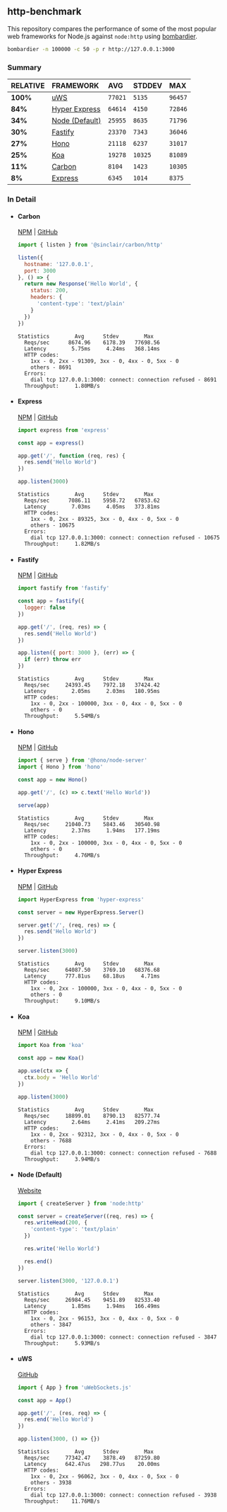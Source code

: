 ## http-benchmark

This repository compares the performance of some of the most popular web frameworks for Node.js against `node:http` using [bombardier](https://github.com/codesenberg/bombardier).

```bash
bombardier -n 100000 -c 50 -p r http://127.0.0.1:3000
```

### Summary

| RELATIVE | FRAMEWORK | AVG | STDDEV | MAX |
| :--- | :--- | :--- | :--- | :--- |
| **100%** | [uWS](#uws) | `77021` | `5135` | `96457` |
| **84%** | [Hyper Express](#hyper-express) | `64614` | `4150` | `72846` |
| **34%** | [Node (Default)](#node-default) | `25955` | `8635` | `71796` |
| **30%** | [Fastify](#fastify) | `23370` | `7343` | `36046` |
| **27%** | [Hono](#hono) | `21118` | `6237` | `31017` |
| **25%** | [Koa](#koa) | `19278` | `10325` | `81089` |
| **11%** | [Carbon](#carbon) | `8104` | `1423` | `10305` |
| **8%** | [Express](#express) | `6345` | `1014` | `8375` |


### In Detail

- #### Carbon
  [NPM](https://npmjs.com/@sinclair/carbon) | [GitHub](https://github.com/sinclairzx81/carbon)
  ```js
  import { listen } from '@sinclair/carbon/http'

  listen({
    hostname: '127.0.0.1',
    port: 3000
  }, () => {
    return new Response('Hello World', {
      status: 200,
      headers: {
        'content-type': 'text/plain'
      }
    })
  })
  ```

  ```
  Statistics        Avg      Stdev        Max
    Reqs/sec      8674.96    6178.39   77698.56
    Latency        5.75ms     4.24ms   368.14ms
    HTTP codes:
      1xx - 0, 2xx - 91309, 3xx - 0, 4xx - 0, 5xx - 0
      others - 8691
    Errors:
      dial tcp 127.0.0.1:3000: connect: connection refused - 8691
    Throughput:     1.80MB/s
  ```

- #### Express
  [NPM](https://npmjs.com/express) | [GitHub](https://github.com/expressjs/express)
  ```js
  import express from 'express'

  const app = express()

  app.get('/', function (req, res) {
    res.send('Hello World')
  })

  app.listen(3000)
  ```

  ```
  Statistics        Avg      Stdev        Max
    Reqs/sec      7086.11    5958.72   67853.62
    Latency        7.03ms     4.05ms   373.81ms
    HTTP codes:
      1xx - 0, 2xx - 89325, 3xx - 0, 4xx - 0, 5xx - 0
      others - 10675
    Errors:
      dial tcp 127.0.0.1:3000: connect: connection refused - 10675
    Throughput:     1.82MB/s
  ```

- #### Fastify
  [NPM](https://npmjs.com/fastify) | [GitHub](https://github.com/fastify/fastify)
  ```js
  import fastify from 'fastify'

  const app = fastify({
    logger: false
  })

  app.get('/', (req, res) => {
    res.send('Hello World')
  })

  app.listen({ port: 3000 }, (err) => {
    if (err) throw err
  })
  ```

  ```
  Statistics        Avg      Stdev        Max
    Reqs/sec     24393.45    7972.18   37424.42
    Latency        2.05ms     2.03ms   180.95ms
    HTTP codes:
      1xx - 0, 2xx - 100000, 3xx - 0, 4xx - 0, 5xx - 0
      others - 0
    Throughput:     5.54MB/s
  ```

- #### Hono
  [NPM](https://npmjs.com/hono) | [GitHub](https://github.com/honojs/hono)
  ```js
  import { serve } from '@hono/node-server'
  import { Hono } from 'hono'

  const app = new Hono()

  app.get('/', (c) => c.text('Hello World'))

  serve(app)
  ```

  ```
  Statistics        Avg      Stdev        Max
    Reqs/sec     21040.73    5843.46   30540.98
    Latency        2.37ms     1.94ms   177.19ms
    HTTP codes:
      1xx - 0, 2xx - 100000, 3xx - 0, 4xx - 0, 5xx - 0
      others - 0
    Throughput:     4.76MB/s
  ```

- #### Hyper Express
  [NPM](https://npmjs.com/hyper-express) | [GitHub](https://github.com/kartikk221/hyper-express)
  ```js
  import HyperExpress from 'hyper-express'

  const server = new HyperExpress.Server()

  server.get('/', (req, res) => {
    res.send('Hello World')
  })

  server.listen(3000)
  ```

  ```
  Statistics        Avg      Stdev        Max
    Reqs/sec     64087.50    3769.10   68376.68
    Latency      777.81us    68.18us     4.71ms
    HTTP codes:
      1xx - 0, 2xx - 100000, 3xx - 0, 4xx - 0, 5xx - 0
      others - 0
    Throughput:     9.10MB/s
  ```

- #### Koa
  [NPM](https://npmjs.com/koa) | [GitHub](https://github.com/koajs/koa)
  ```js
  import Koa from 'koa'

  const app = new Koa()

  app.use(ctx => {
    ctx.body = 'Hello World'
  })

  app.listen(3000)
  ```

  ```
  Statistics        Avg      Stdev        Max
    Reqs/sec     18899.01    8790.13   82577.74
    Latency        2.64ms     2.41ms   209.27ms
    HTTP codes:
      1xx - 0, 2xx - 92312, 3xx - 0, 4xx - 0, 5xx - 0
      others - 7688
    Errors:
      dial tcp 127.0.0.1:3000: connect: connection refused - 7688
    Throughput:     3.94MB/s
  ```

- #### Node (Default)
  [Website](https://nodejs.org/api/http.html)
  ```js
  import { createServer } from 'node:http'

  const server = createServer((req, res) => {
    res.writeHead(200, {
      'content-type': 'text/plain'
    })

    res.write('Hello World')

    res.end()
  })

  server.listen(3000, '127.0.0.1')
  ```

  ```
  Statistics        Avg      Stdev        Max
    Reqs/sec     26984.45    9451.89   82533.40
    Latency        1.85ms     1.94ms   166.49ms
    HTTP codes:
      1xx - 0, 2xx - 96153, 3xx - 0, 4xx - 0, 5xx - 0
      others - 3847
    Errors:
      dial tcp 127.0.0.1:3000: connect: connection refused - 3847
    Throughput:     5.93MB/s
  ```

- #### uWS
  [GitHub](https://github.com/uNetworking/uWebSockets.js)
  ```js
  import { App } from 'uWebSockets.js'

  const app = App()

  app.get('/', (res, req) => {
    res.end('Hello World')
  })

  app.listen(3000, () => {})
  ```

  ```
  Statistics        Avg      Stdev        Max
    Reqs/sec     77342.47    3878.49   87259.80
    Latency      642.47us   298.77us    20.00ms
    HTTP codes:
      1xx - 0, 2xx - 96062, 3xx - 0, 4xx - 0, 5xx - 0
      others - 3938
    Errors:
      dial tcp 127.0.0.1:3000: connect: connection refused - 3938
    Throughput:    11.76MB/s
  ```


